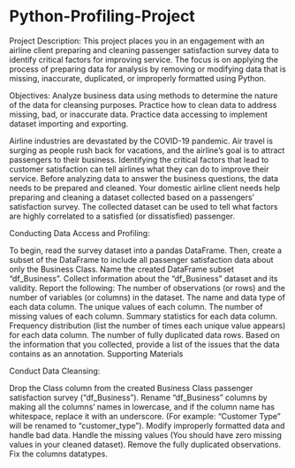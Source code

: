 # Python-Profiling-Project

Project Description:
This project places you in an engagement with an airline client preparing and cleaning passenger satisfaction survey data to identify critical factors for improving service. The focus is on applying the process of preparing data for analysis by removing or modifying data that is missing, inaccurate, duplicated, or improperly formatted using Python.

Objectives:
Analyze business data using methods to determine the nature of the data for cleansing purposes.
Practice how to clean data to address missing, bad, or inaccurate data.
Practice data accessing to implement dataset importing and exporting.

Airline industries are devastated by the COVID-19 pandemic. Air travel is surging as people rush back for vacations, and the airline’s goal is to attract passengers to their business. Identifying the critical factors that lead to customer satisfaction can tell airlines what they can do to improve their service. Before analyzing data to answer the business questions, the data needs to be prepared and cleaned. Your domestic airline client needs help preparing and cleaning a dataset collected based on a passengers’ satisfaction survey. The collected dataset can be used to tell what factors are highly correlated to a satisfied (or dissatisfied) passenger. 

Conducting Data Access and Profiling:

To begin, read the survey dataset into a pandas DataFrame.
Then, create a subset of the DataFrame to include all passenger satisfaction data about only the Business Class. Name the created DataFrame subset “df_Business”.
Collect information about the “df_Business” dataset and its validity. Report the following:
The number of observations (or rows) and the number of variables (or columns) in the dataset.
The name and data type of each data column.
The unique values of each column.
The number of missing values of each column.
Summary statistics for each data column.
Frequency distribution (list the number of times each unique value appears) for each data column.
The number of fully duplicated data rows.
Based on the information that you collected, provide a list of the issues that the data contains as an annotation.
Supporting Materials

Conduct Data Cleansing:


Drop the Class column from the created Business Class passenger satisfaction survey (“df_Business”).
Rename “df_Business” columns by making all the columns’ names in lowercase, and if the column name has whitespace, replace it with an underscore. (For example: “Customer Type” will be renamed to “customer_type”).
Modify improperly formatted data and handle bad data.
Handle the missing values (You should have zero missing values in your cleaned dataset).
Remove the fully duplicated observations.
Fix the columns datatypes.

